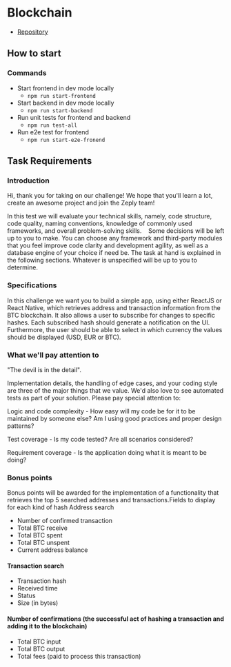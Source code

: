 # Blockchain

- [Repository](https://github.com/hivaga/zeply-task)

## How to start

### Commands
* Start frontend in dev mode locally
  * ``npm run start-frontend``
* Start backend in dev mode locally
  * ``npm run start-backend``
* Run unit tests for frontend and backend
  * ``npm run test-all``
* Run e2e test for frontend
  * ``npm run start-e2e-fronend``


## Task Requirements 

### Introduction
Hi, thank you for taking on our challenge! We hope that you'll learn a lot, create an awesome
project and join the Zeply team!


In this test we will evaluate your technical skills, namely, code structure, code quality, naming
conventions, knowledge of commonly used frameworks, and overall problem-solving skills.   
Some decisions will be left up to you to make. You can choose any framework and third-party
modules that you feel improve code clarity and development agility, as well as a database
engine of your choice if need be. The task at hand is explained in the following sections.
Whatever is unspecified will be up to you to determine.
### Specifications
In this challenge we want you to build a simple app, using either ReactJS or React Native,
which retrieves address and transaction information from the BTC blockchain. It also allows a
user to subscribe for changes to specific hashes. Each subscribed hash should generate a
notification on the UI. Furthermore, the user should be able to select in which currency the
values should be displayed (USD, EUR or BTC).
### What we'll pay attention to
"The devil is in the detail".


Implementation details, the handling of edge cases, and your coding style are three of the
major things that we value. We'd also love to see automated tests as part of your solution.
Please pay special attention to:

Logic and code complexity - How easy will my code be for it to be maintained by
someone else? Am I using good practices and proper design patterns?

Test coverage - Is my code tested? Are all scenarios considered?

Requirement coverage - Is the application doing what it is meant to be doing?

### Bonus points
Bonus points will be awarded for the implementation of a functionality that retrieves the top 5
searched addresses and transactions.Fields to display for each kind of hash
Address search
* Number of confirmed transaction
* Total BTC receive
* Total BTC spent
* Total BTC unspent
* Current address balance


#### Transaction search
* Transaction hash
* Received time
* Status
* Size (in bytes)

#### Number of confirmations (the successful act of hashing a transaction and adding it to the blockchain)
* Total BTC input
* Total BTC output
* Total fees (paid to process this transaction)
